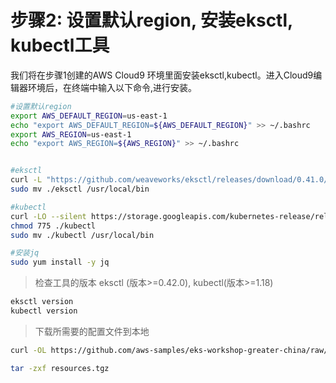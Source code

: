 # 步骤2: 设置默认region, 安装eksctl, kubectl工具

我们将在步骤1创建的AWS Cloud9 环境里面安装eksctl,kubectl。进入Cloud9编辑器环境后，在终端中输入以下命令,进行安装。

```bash
#设置默认region
export AWS_DEFAULT_REGION=us-east-1
echo "export AWS_DEFAULT_REGION=${AWS_DEFAULT_REGION}" >> ~/.bashrc
export AWS_REGION=us-east-1
echo "export AWS_REGION=${AWS_REGION}" >> ~/.bashrc


#eksctl
curl -L "https://github.com/weaveworks/eksctl/releases/download/0.41.0/eksctl_Linux_amd64.tar.gz" | tar xz -C .
sudo mv ./eksctl /usr/local/bin

#kubectl
curl -LO --silent https://storage.googleapis.com/kubernetes-release/release/`curl -s https://storage.googleapis.com/kubernetes-release/release/stable.txt`/bin/linux/amd64/kubectl
chmod 775 ./kubectl
sudo mv ./kubectl /usr/local/bin

#安装jq
sudo yum install -y jq

```

>检查工具的版本 eksctl (版本>=0.42.0), kubectl(版本>=1.18)

```bash
eksctl version
kubectl version
```

> 下载所需要的配置文件到本地

```bash
curl -OL https://github.com/aws-samples/eks-workshop-greater-china/raw/master/global/2020_GCR_SZ_ContainerDay/resources.tgz

tar -zxf resources.tgz
```

